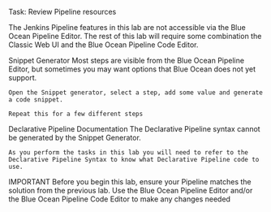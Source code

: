 Task: Review Pipeline resources

The Jenkins Pipeline features in this lab are not accessible via the Blue Ocean Pipeline Editor. The rest of this lab will require some combination the Classic Web UI and the Blue Ocean Pipeline Code Editor.


Snippet Generator
	Most steps are visible from the Blue Ocean Pipeline Editor, but sometimes you may want options that Blue Ocean does not yet support.

	Open the Snippet generator, select a step, add some value and generate a code snippet.
	
	Repeat this for a few different steps

Declarative Pipeline Documentation
	The Declarative Pipeline syntax cannot be generated by the Snippet Generator.

	As you perform the tasks in this lab you will need to refer to the Declarative Pipeline Syntax to know what Declarative Pipeline code to use.

IMPORTANT
Before you begin this lab, ensure your Pipeline matches the solution from the previous lab. Use the Blue Ocean Pipeline Editor and/or the Blue Ocean Pipeline Code Editor to make any changes needed